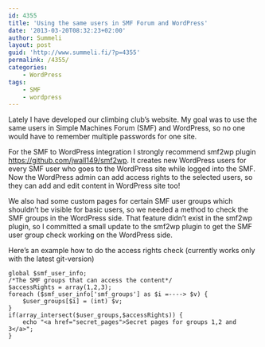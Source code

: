 ```yaml
---
id: 4355
title: 'Using the same users in SMF Forum and WordPress'
date: '2013-03-20T08:32:23+02:00'
author: Summeli
layout: post
guid: 'http://www.summeli.fi/?p=4355'
permalink: /4355/
categories:
    - WordPress
tags:
    - SMF
    - wordpress
---
```


Lately I have developed our climbing club’s website. My goal was to use the same users in Simple Machines Forum (SMF) and WordPress, so no one would have to remember multiple passwords for one site.  

For the SMF to WordPress integration I strongly recommend smf2wp plugin <https://github.com/jwall149/smf2wp>. It creates new WordPress users for every SMF user who goes to the WordPress site while logged into the SMF. Now the WordPress admin can add access rights to the selected users, so they can add and edit content in WordPress site too!  

We also had some custom pages for certain SMF user groups which shouldn’t be visible for basic users, so we needed a method to check the SMF groups in the WordPress side. That feature didn’t exist in the smf2wp plugin, so I committed a small update to the smf2wp plugin to get the SMF user group check working on the WordPress side.  

Here’s an example how to do the access rights check (currently works only with the latest git-version)

```
global $smf_user_info;
/*The SMF groups that can access the content*/
$accessRights = array(1,2,3);
foreach ($smf_user_info['smf_groups'] as $i =----> $v) {
	$user_groups[$i] = (int) $v;
}
if(array_intersect($user_groups,$accessRights)) {
	echo "<a href="secret_pages">Secret pages for groups 1,2 and 3</a>";
}
```